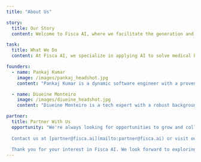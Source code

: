 ```yaml
---
title: "About Us"

story:
  title: Our Story
  content: Welcome to Fisca AI, where we facilitate the generation and interpretation of medical billing using AI. Founded in 2024, our journey began when we met while working at Google. We shared a drive for impacting a domain that really can benefit from technology, the healthcare sector. We then decided to combine our extensive skills and experiences. This collaboration led to the creation of Fisca AI, a place where we can innovate within a dynamic environment and focus on developing technologies that profoundly improve medical billing and healthcare services.

task:
  title: What We Do
  content: At Fisca AI, we specialize in applying AI to solve medical billing problems, saving time and allowing doctors to focus on patients instead of paperwork. Our goal is to improve accuracy and reduce effort in creating, validating, or understanding medical bills. We are committed to enhancing the efficiency of medical practices through our innovative solutions.

founders:
  - name: Pankaj Kumar
    image: /images/pankaj_headshot.jpg
    content: "Pankaj Kumar is a dynamic software engineer with a proven track record at tech titans like Google, Amazon, and Directi. As the co-founder of Fisca AI, he is driving innovation in scalable healthcare solutions. Armed with expertise in C, C++, and Java, and a degree from Shanmugha Arts Science Technology and Research Academy, Pankaj is dedicated to leveraging his skills in cutting-edge technologies and continuous learning to push boundaries and achieve remarkable results."

  - name: Diueine Monteiro
    image: /images/diueine_headshot.jpg
    content: "Diueine Monteiro is a tech expert with a robust background in distributed systems, query understanding, and model quality. With experience at industry giants like Google, Microsoft, and Amazon, Diueine has led innovative projects in data ingestion, healthcare and machine learning. Currently the co-founder of Fisca AI, Diueine is dedicated to innovation in the healthcare space."

partner:
  title: Partner With Us
  opportunity: "We're always looking for opportunities to grow and collaborate with others who share our vision. If you're interested in partnering with us or learning more about what we can achieve together, please don't hesitate to reach out.
  
  Contact us at [partner@fisca.ai](mailto:partner@fisca.ai) or visit our [Contact Page](http://fisca.ai/contact).
  
  Thank you for your interest in Fisca AI. We look forward to exploring new opportunities together!"
---
```


